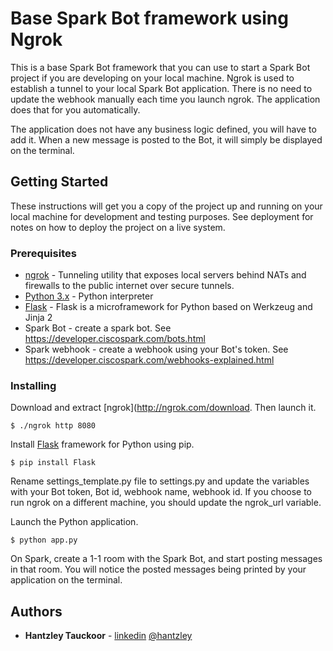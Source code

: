 # Base Spark Bot framework using Ngrok

This is a base Spark Bot framework that you can use to start a Spark Bot project if you are developing on your local machine. Ngrok is used to establish a tunnel to your local Spark Bot application. There is no need to update the webhook manually each time you launch ngrok. The application does that for you automatically.

The application does not have any business logic defined, you will have to add it. When a new message is posted to the Bot, it will simply be displayed on the terminal.


## Getting Started

These instructions will get you a copy of the project up and running on your local machine for development and testing purposes. See deployment for notes on how to deploy the project on a live system.



### Prerequisites
* [ngrok](http://ngrok.com) - Tunneling utility that exposes local servers behind NATs and firewalls to the public internet over secure tunnels.
* [Python 3.x](http://www.python.org) - Python interpreter
* [Flask](http://flask.pocoo.org/)  - Flask is a microframework for Python based on Werkzeug and Jinja 2
* Spark Bot - create a spark bot. See https://developer.ciscospark.com/bots.html
* Spark webhook - create a webhook using your Bot's token. See https://developer.ciscospark.com/webhooks-explained.html


### Installing

Download and extract [ngrok](http://ngrok.com/download. Then launch it.

```
$ ./ngrok http 8080
```

Install [Flask](http://flask.pocoo.org/) framework for Python using pip.

```
$ pip install Flask
```

Rename settings_template.py file to settings.py and update the variables with your Bot token, Bot id, webhook name, webhook id. If you choose to run ngrok on a different machine, you should update the ngrok_url variable.

Launch the Python application.

```
$ python app.py
```

On Spark, create a 1-1 room with the Spark Bot, and start posting messages in that room. You will notice the posted messages being printed by your application on the terminal.


## Authors

* **Hantzley Tauckoor** - [linkedin](http://linkedin.com/in/hantzley) [@hantzley](http://twitter.com/hantzley)
